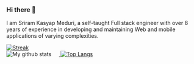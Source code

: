 ### Hi there 👋

I am Sriram Kasyap Meduri, a self-taught Full stack engineer with over 8 years of experience in developing and maintaining Web and mobile applications of varying complexities.

<a href="https://github.com/sriramkasyap">
  <img alt="Streak" src="https://github-readme-streak-stats.herokuapp.com/?user=sriramkasyap&theme=dark&hide_border=false"/>
</a>
<br/>
<a href="https://github.com/sriramkasyap" >
  <img alt="My github stats" src="https://github-stats-sriram.vercel.app/api?username=sriramkasyap&theme=dark&include_all_commits=true&count_private=true&hide=issues&show_icons=true&custom_title=Stats" style="padding-right:20px;display: inline-block;"/>
</a>

<a href="https://github.com/sriramkasyap">
  <img alt="Top Langs" src="https://github-stats-sriram.vercel.app/api/top-langs/?username=sriramkasyap&show_icons=true&theme=dark&hide=css,scss,less,java,hack,html,dart&layout=compact&langs_count=6"/>
</a>




